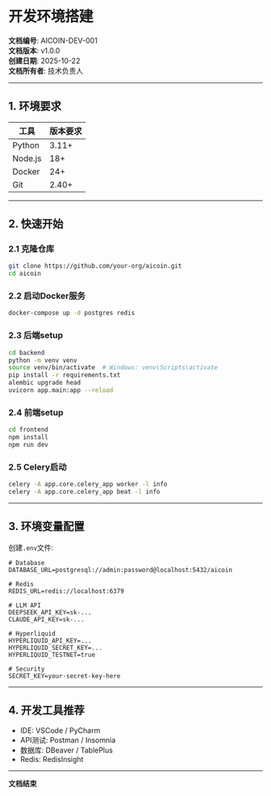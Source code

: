 # 开发环境搭建

**文档编号**: AICOIN-DEV-001  
**文档版本**: v1.0.0  
**创建日期**: 2025-10-22  
**文档所有者**: 技术负责人

---

## 1. 环境要求

| 工具 | 版本要求 |
|------|---------|
| Python | 3.11+ |
| Node.js | 18+ |
| Docker | 24+ |
| Git | 2.40+ |

---

## 2. 快速开始

### 2.1 克隆仓库
```bash
git clone https://github.com/your-org/aicoin.git
cd aicoin
```

### 2.2 启动Docker服务
```bash
docker-compose up -d postgres redis
```

### 2.3 后端setup
```bash
cd backend
python -m venv venv
source venv/bin/activate  # Windows: venv\Scripts\activate
pip install -r requirements.txt
alembic upgrade head
uvicorn app.main:app --reload
```

### 2.4 前端setup
```bash
cd frontend
npm install
npm run dev
```

### 2.5 Celery启动
```bash
celery -A app.core.celery_app worker -l info
celery -A app.core.celery_app beat -l info
```

---

## 3. 环境变量配置

创建`.env`文件:
```env
# Database
DATABASE_URL=postgresql://admin:password@localhost:5432/aicoin

# Redis
REDIS_URL=redis://localhost:6379

# LLM API
DEEPSEEK_API_KEY=sk-...
CLAUDE_API_KEY=sk-...

# Hyperliquid
HYPERLIQUID_API_KEY=...
HYPERLIQUID_SECRET_KEY=...
HYPERLIQUID_TESTNET=true

# Security
SECRET_KEY=your-secret-key-here
```

---

## 4. 开发工具推荐

- IDE: VSCode / PyCharm
- API测试: Postman / Insomnia
- 数据库: DBeaver / TablePlus
- Redis: RedisInsight

---

**文档结束**

